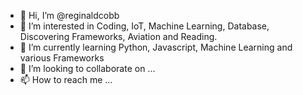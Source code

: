 - 👋 Hi, I’m @reginaldcobb
- 👀 I’m interested in Coding, IoT, Machine Learning, Database, Discovering Frameworks, Aviation and Reading. 
- 🌱 I’m currently learning Python, Javascript, Machine Learning and various Frameworks
- 💞️ I’m looking to collaborate on ...
- 📫 How to reach me ...

<!---
reginaldcobb/reginaldcobb is a ✨ special ✨ repository because its `README.md` (this file) appears on your GitHub profile.
You can click the Preview link to take a look at your changes.
--->
